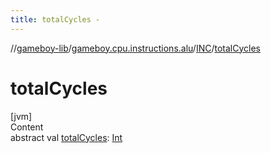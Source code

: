 ```yaml
---
title: totalCycles -
---
```

//[gameboy-lib](../../index.md)/[gameboy.cpu.instructions.alu](../index.md)/[INC](index.md)/[totalCycles](total-cycles.md)



# totalCycles  
[jvm]  
Content  
abstract val [totalCycles](total-cycles.md): [Int](https://kotlinlang.org/api/latest/jvm/stdlib/kotlin/-int/index.html)  



